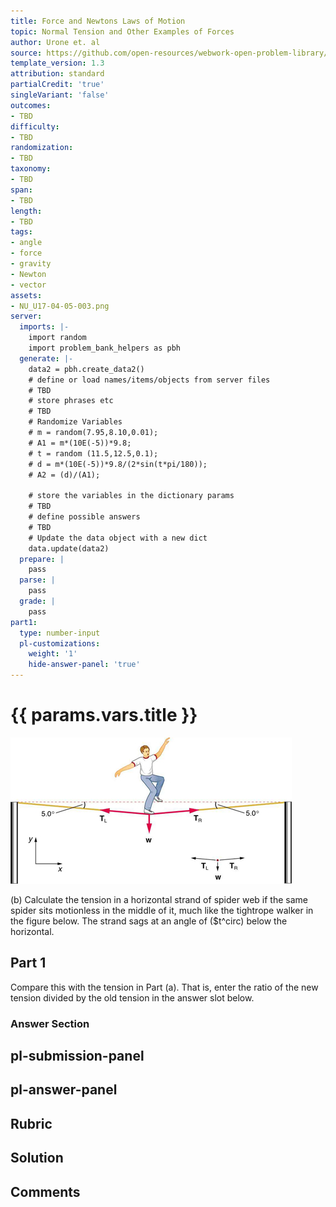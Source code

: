```yaml
---
title: Force and Newtons Laws of Motion
topic: Normal Tension and Other Examples of Forces
author: Urone et. al
source: https://github.com/open-resources/webwork-open-problem-library/tree/master/Contrib/BrockPhysics/College_Physics_Urone/4.Dynamics_Force_and_Newtons_Laws_of_Motion/Normal_Tension_and_Other_Examples_of_Forces/NU_U17-04-05-003.pg
template_version: 1.3
attribution: standard
partialCredit: 'true'
singleVariant: 'false'
outcomes:
- TBD
difficulty:
- TBD
randomization:
- TBD
taxonomy:
- TBD
span:
- TBD
length:
- TBD
tags:
- angle
- force
- gravity
- Newton
- vector
assets:
- NU_U17-04-05-003.png
server:
  imports: |-
    import random
    import problem_bank_helpers as pbh
  generate: |-
    data2 = pbh.create_data2()
    # define or load names/items/objects from server files
    # TBD
    # store phrases etc
    # TBD
    # Randomize Variables
    # m = random(7.95,8.10,0.01);
    # A1 = m*(10E(-5))*9.8;
    # t = random (11.5,12.5,0.1);
    # d = m*(10E(-5))*9.8/(2*sin(t*pi/180));
    # A2 = (d)/(A1);

    # store the variables in the dictionary params
    # TBD
    # define possible answers
    # TBD
    # Update the data object with a new dict
    data.update(data2)
  prepare: |
    pass
  parse: |
    pass
  grade: |
    pass
part1:
  type: number-input
  pl-customizations:
    weight: '1'
    hide-answer-panel: 'true'
---
```


# {{ params.vars.title }} 

![Tension in Rope](NU_U17-04-05-003.png)

(b) Calculate the tension in a horizontal strand of spider web if the same spider sits motionless in the middle of it, much like the tightrope walker in the figure below. The strand sags at an angle of ($t^circ) below the horizontal.

## Part 1 
Compare this with the tension in Part (a). That is, enter the ratio of the new tension divided by the old tension in the answer slot below. 


 ### Answer Section


## pl-submission-panel 


## pl-answer-panel 


## Rubric 


## Solution 


## Comments 


